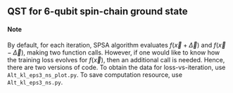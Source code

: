 ## QST for 6-qubit spin-chain ground state

#### Note

By default, for each iteration, SPSA algorithm evaluates $f(\vec{x}+\vec{\Delta})$ and $f(\vec{x}-\vec{\Delta})$, making two function calls. However, if one would like to know how the training loss evolves for $f(\vec{x})$, then an additional call is needed. Hence, there are two versions of code.  To obtain the data for loss-vs-iteration, use `Alt_kl_eps3_ns_plot.py`. To save computation resource, use `Alt_kl_eps3_ns.py`.
